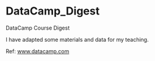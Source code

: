 # DataCamp_Digest

DataCamp Course Digest

I have adapted some materials and data for my teaching. 

Ref: www.datacamp.com 
